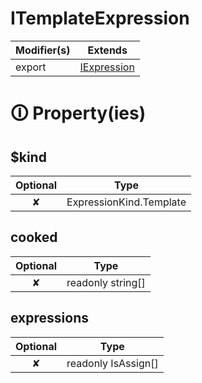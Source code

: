 # ITemplateExpression

| Modifier(s)                            | Extends                                    |
|----------------------------------------|--------------------------------------------|
| export | [IExpression](https://hamedfathi.gitbook.io/aurelia-2-doc-api/runtime/interface/ast/iexpression) |

# &#128712; Property(ies)

## $kind

| Optional                           | Type                         |
|:----------------------------------:|------------------------------|
| ✘ | ExpressionKind.Template |

## cooked

| Optional                           | Type                         |
|:----------------------------------:|------------------------------|
| ✘ | readonly string[] |

## expressions

| Optional                           | Type                         |
|:----------------------------------:|------------------------------|
| ✘ | readonly IsAssign[] |
